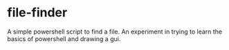 # file-finder
A simple powershell script to find a file. An experiment in trying to learn the basics of powershell and drawing a gui. 
